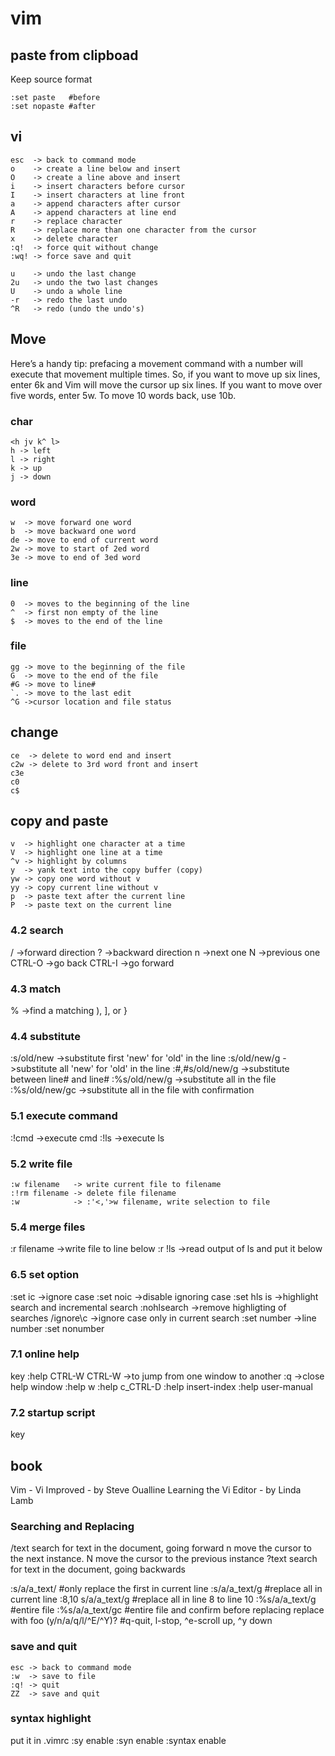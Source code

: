 # vim

## paste from clipboad
Keep source format
```
:set paste   #before
:set nopaste #after
```

## vi
```
esc  -> back to command mode
o    -> create a line below and insert
O    -> create a line above and insert
i    -> insert characters before cursor
I    -> insert characters at line front
a    -> append characters after cursor
A    -> append characters at line end
r    -> replace character
R    -> replace more than one character from the cursor
x    -> delete character
:q!  -> force quit without change
:wq! -> force save and quit

u    -> undo the last change
2u   -> undo the two last changes
U    -> undo a whole line
-r   -> redo the last undo
^R   -> redo (undo the undo's)
```

## Move
Here’s a handy tip: prefacing a movement command with a number will execute that movement multiple times. So, if you want to move up six lines, enter 6k and Vim will move the cursor up six lines. If you want to move over five words, enter 5w. To move 10 words back, use 10b.

### char
```
<h jv k^ l>
h -> left
l -> right
k -> up
j -> down
```

### word
```
w  -> move forward one word
b  -> move backward one word
de -> move to end of current word
2w -> move to start of 2ed word
3e -> move to end of 3ed word
```

### line
```
0  -> moves to the beginning of the line
^  -> first non empty of the line
$  -> moves to the end of the line
```

### file
```
gg -> move to the beginning of the file
G  -> move to the end of the file
#G -> move to line#
`. -> move to the last edit
^G ->cursor location and file status
```

## change
```
ce  -> delete to word end and insert
c2w -> delete to 3rd word front and insert
c3e
c0
c$
```

## copy and paste
```
v  -> highlight one character at a time
V  -> highlight one line at a time
^v -> highlight by columns
y  -> yank text into the copy buffer (copy)
yw -> copy one word without v
yy -> copy current line without v
p  -> paste text after the current line
P  -> paste text on the current line
```

### 4.2 search
  / ->forward direction
  ? ->backward direction
  n ->next one
  N ->previous one
  CTRL-O ->go back
  CTRL-I ->go forward

### 4.3 match
  % ->find a matching ), ], or }

### 4.4 substitute
  :s/old/new   ->substitute first 'new' for 'old' in the line
  :s/old/new/g ->substitute all 'new' for 'old' in the line
  :#,#s/old/new/g ->substitute between line# and line#
  :%s/old/new/g   ->substitute all in the file
  :%s/old/new/gc  ->substitute all in the file with confirmation

### 5.1 execute command
  :!cmd ->execute cmd
  :!ls  ->execute ls

### 5.2 write file
```
:w filename   -> write current file to filename
:!rm filename -> delete file filename
:w            -> :'<,'>w filename, write selection to file
```

### 5.4 merge files
  :r filename ->write file to line below
  :r !ls      ->read output of ls and put it below

### 6.5 set option
:set ic     ->ignore case
:set noic   ->disable ignoring case
:set hls is ->highlight search and incremental search
:nohlsearch ->remove highligting of searches
/ignore\c   ->ignore case only in current search
:set number ->line number
:set nonumber

### 7.1 online help
<F1> key
:help
CTRL-W CTRL-W   ->to jump from one window to another
:q              ->close help window
:help w
:help c_CTRL-D
:help insert-index
:help user-manual

### 7.2 startup script
  <F1> key

## book
Vim - Vi Improved - by Steve Oualline
Learning the Vi Editor - by Linda Lamb

### Searching and Replacing
/text search for text in the document, going forward
n move the cursor to the next instance.
N move the cursor to the previous instance
?text search for text in the document, going backwards

:s/a/a_text/ #only replace the first in current line
:s/a/a_text/g #replace all in current line
:8,10 s/a/a_text/g #replace all in line 8 to line 10
:%s/a/a_text/g #entire file
:%s/a/a_text/gc #entire file and confirm before replacing
replace with foo (y/n/a/q/l/^E/^Y)? #q-quit, l-stop, ^e-scroll up, ^y down

### save and quit
```
esc -> back to command mode
:w  -> save to file
:q! -> quit
ZZ  -> save and quit
```

### syntax highlight
put it in .vimrc
  :sy enable
  :syn enable
  :syntax enable
